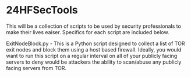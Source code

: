 # 24HFSecTools
This will be a collection of scripts to be used by security professionals to make their lives eaiser.  Specifics for each script are
included below.

ExitNodeBlock.py - This is a Python script designed to collect a list of TOR exit nodes and block them using a host based firewall.  Ideally, you would want to run this script on a regular interval on all of your publicly facing servers to deny would be attackers the ability to scan/abuse any publicly facing servers from TOR.
